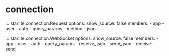 # connection

::: starlite.connection.Request
    options:
        show_source: false
        members:
            - app
            - user
            - auth
            - query_params
            - method
            - json

::: starlite.connection.WebSocket
    options:
        show_source: false
        members:
            - app
            - user
            - auth
            - query_params
            - receive_json
            - send_json
            - receive
            - send
